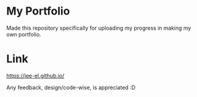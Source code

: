 # My Portfolio
Made this repository specifically for uploading my progress in making my own portfolio.

# Link
https://jee-el.github.io/

Any feedback, design/code-wise, is appreciated :D
